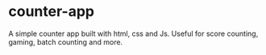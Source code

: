 # counter-app
 A simple counter app built with html, css and Js. Useful for score counting, gaming, batch counting and more.
